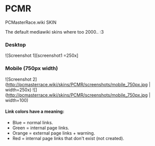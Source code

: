 [screenshot1]: http://pcmasterrace.wiki/skins/PCMR/screenshots/1080p.jpg "screenshot 1"
[screenshot2]: http://pcmasterrace.wiki/skins/PCMR/screenshots/mobile_750px.jpg "screenshot 2"
# PCMR
PCMasterRace.wiki SKIN

The default mediawiki skins where too 2000.. :3

### Desktop
![Screenshot 1][screenshot1 =250x]

### Mobile (750px width)
![Screenshot 2](http://pcmasterrace.wiki/skins/PCMR/screenshots/mobile_750px.jpg | width=250x)
![](http://pcmasterrace.wiki/skins/PCMR/screenshots/mobile_750px.jpg | width=100)



#### Link colors have a meaning:<br>
* Blue = normal links.
* Green = internal page links.
* Orange = external page links + warning.
* Red = internal page links that don't exist (not created).
